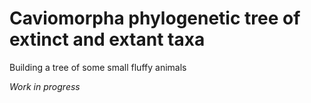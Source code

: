 # Caviomorpha phylogenetic tree of extinct and extant taxa

Building a tree of some small fluffy animals

*Work in progress*
